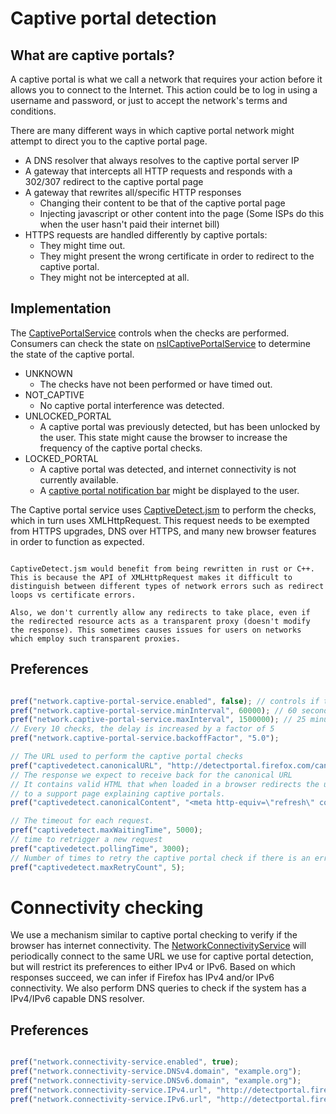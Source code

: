 # Captive portal detection

## What are captive portals?
A captive portal is what we call a network that requires your action before it allows you to connect to the Internet. This action could be to log in using a username and password, or just to accept the network's terms and conditions.

There are many different ways in which captive portal network might attempt to direct you to the captive portal page.
- A DNS resolver that always resolves to the captive portal server IP
- A gateway that intercepts all HTTP requests and responds with a 302/307 redirect to the captive portal page
- A gateway that rewrites all/specific HTTP responses
    - Changing their content to be that of the captive portal page
    - Injecting javascript or other content into the page (Some ISPs do this when the user hasn't paid their internet bill)
- HTTPS requests are handled differently by captive portals:
    - They might time out.
    - They might present the wrong certificate in order to redirect to the captive portal.
    - They might not be intercepted at all.

## Implementation
The [CaptivePortalService](https://searchfox.org/mozilla-central/source/netwerk/base/CaptivePortalService.h) controls when the checks are performed. Consumers can check the state on [nsICaptivePortalService](https://searchfox.org/mozilla-central/source/netwerk/base/nsICaptivePortalService.idl) to determine the state of the captive portal.
- UNKNOWN
    - The checks have not been performed or have timed out.
- NOT_CAPTIVE
    - No captive portal interference was detected.
- UNLOCKED_PORTAL
    - A captive portal was previously detected, but has been unlocked by the user. This state might cause the browser to increase the frequency of the captive portal checks.
- LOCKED_PORTAL
    - A captive portal was detected, and internet connectivity is not currently available.
    - A [captive portal notification bar](https://searchfox.org/mozilla-central/source/browser/base/content/browser-captivePortal.js) might be displayed to the user.

The Captive portal service uses [CaptiveDetect.jsm](https://searchfox.org/mozilla-central/source/toolkit/components/captivedetect/CaptiveDetect.jsm) to perform the checks, which in turn uses XMLHttpRequest.
This request needs to be exempted from HTTPS upgrades, DNS over HTTPS, and many new browser features in order to function as expected.

```{note}

CaptiveDetect.jsm would benefit from being rewritten in rust or C++.
This is because the API of XMLHttpRequest makes it difficult to distinguish between different types of network errors such as redirect loops vs certificate errors.

Also, we don't currently allow any redirects to take place, even if the redirected resource acts as a transparent proxy (doesn't modify the response). This sometimes causes issues for users on networks which employ such transparent proxies.

```

## Preferences
```js

pref("network.captive-portal-service.enabled", false); // controls if the checking is performed
pref("network.captive-portal-service.minInterval", 60000); // 60 seconds
pref("network.captive-portal-service.maxInterval", 1500000); // 25 minutes
// Every 10 checks, the delay is increased by a factor of 5
pref("network.captive-portal-service.backoffFactor", "5.0");

// The URL used to perform the captive portal checks
pref("captivedetect.canonicalURL", "http://detectportal.firefox.com/canonical.html");
// The response we expect to receive back for the canonical URL
// It contains valid HTML that when loaded in a browser redirects the user
// to a support page explaining captive portals.
pref("captivedetect.canonicalContent", "<meta http-equiv=\"refresh\" content=\"0;url=https://support.mozilla.org/kb/captive-portal\"/>");

// The timeout for each request.
pref("captivedetect.maxWaitingTime", 5000);
// time to retrigger a new request
pref("captivedetect.pollingTime", 3000);
// Number of times to retry the captive portal check if there is an error or timeout.
pref("captivedetect.maxRetryCount", 5);

```


# Connectivity checking
We use a mechanism similar to captive portal checking to verify if the browser has internet connectivity. The [NetworkConnectivityService](https://searchfox.org/mozilla-central/source/netwerk/base/NetworkConnectivityService.h) will periodically connect to the same URL we use for captive portal detection, but will restrict its preferences to either IPv4 or IPv6. Based on which responses succeed, we can infer if Firefox has IPv4 and/or IPv6 connectivity. We also perform DNS queries to check if the system has a IPv4/IPv6 capable DNS resolver.

## Preferences

```js

pref("network.connectivity-service.enabled", true);
pref("network.connectivity-service.DNSv4.domain", "example.org");
pref("network.connectivity-service.DNSv6.domain", "example.org");
pref("network.connectivity-service.IPv4.url", "http://detectportal.firefox.com/success.txt?ipv4");
pref("network.connectivity-service.IPv6.url", "http://detectportal.firefox.com/success.txt?ipv6");

```
